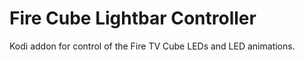 # Fire Cube Lightbar Controller
Kodi addon for control of the Fire TV Cube LEDs and LED animations.
